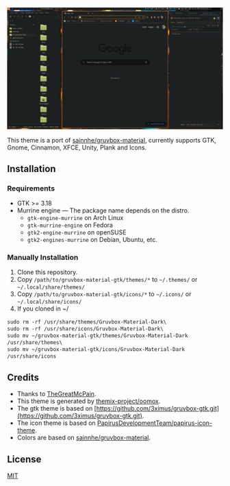 ![](./demo.png)

This theme is a port of [sainnhe/gruvbox-material](https://github.com/sainnhe/gruvbox-material), currently supports GTK, Gnome, Cinnamon, XFCE, Unity, Plank and Icons.

## Installation

### Requirements

- GTK >= 3.18
- Murrine engine — The package name depends on the distro.
    - `gtk-engine-murrine` on Arch Linux
    - `gtk-murrine-engine` on Fedora
    - `gtk2-engine-murrine` on openSUSE
    - `gtk2-engines-murrine` on Debian, Ubuntu, etc.
    
### Manually Installation

1. Clone this repository.
2. Copy `/path/to/gruvbox-material-gtk/themes/*` to `~/.themes/` or `~/.local/share/themes/`
3. Copy `/path/to/gruvbox-material-gtk/icons/*` to `~/.icons/` or `~/.local/share/icons/`
4. If you cloned in ~/ 
```
sudo rm -rf /usr/share/themes/Gruvbox-Material-Dark\
sudo rm -rf /usr/share/icons/Gruvbox-Material-Dark\
sudo mv ~/gruvbox-material-gtk/themes/Gruvbox-Material-Dark /usr/share/themes\
sudo mv ~/gruvbox-material-gtk/icons/Gruvbox-Material-Dark /usr/share/icons
```

## Credits

- Thanks to [TheGreatMcPain](https://github.com/TheGreatMcPain/gruvbox-material-gtk).
- This theme is generated by [themix-project/oomox](https://github.com/themix-project/oomox).
- The gtk theme is based on [https://github.com/3ximus/gruvbox-gtk.git](https://github.com/3ximus/gruvbox-gtk.git). 
- The icon theme is based on [PapirusDevelopmentTeam/papirus-icon-theme](https://github.com/PapirusDevelopmentTeam/papirus-icon-theme).
- Colors are based on [sainnhe/gruvbox-material](https://github.com/sainnhe/gruvbox-material).

## License

[MIT](./LICENSE)
